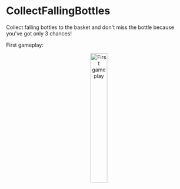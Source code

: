 # CollectFallingBottles
Collect falling bottles to the basket and don't miss the bottle because you've got only 3 chances!

First gameplay:
<p align="center">
  <img src="https://github.com/romanokeser/CollectFallingBottles/blob/main/Progress/First%20gameplay%20zuja.gif" width="30%" alt="First gameplay">
</p>

